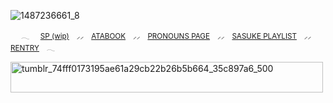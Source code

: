 ![1487236661_8](https://github.com/user-attachments/assets/f4c6da43-7f86-4bee-ab45-909f94d16d46)

<sub>⠀⠀𓂃⠀⠀[SP (wip)](https://5asuke.straw.page) ⠀⸝⸝⠀  [ATABOOK](https://5asuke.atabook.org) ⠀⸝⸝⠀  [PRONOUNS PAGE](https://en.pronouns.page/@uchiha.sasuke) ⠀⸝⸝⠀  [SASUKE PLAYLIST](https://open.spotify.com/playlist/5cEaq9GWZoa7NOSpbAMSkM?si=33dde004a9cd4095) ⠀⸝⸝⠀  [RENTRY](https://rentry.co/5asukes)⠀ 𓂃</sub>

<img width="500" height="49" alt="tumblr_74fff0173195ae61a29cb22b26b5b664_35c897a6_500" src="https://github.com/user-attachments/assets/3d0ea88c-a2ac-4ab4-b784-df31e9ba0d9b" />
